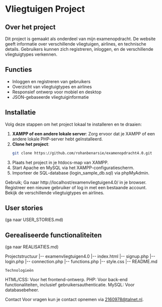# Vliegtuigen Project

## Over het project
Dit project is gemaakt als onderdeel van mijn examenopdracht. De website geeft informatie over verschillende vliegtuigen, airlines, en technische details. Gebruikers kunnen zich registreren, inloggen, en de verschillende vliegtuigtypes verkennen.

## Functies
- Inloggen en registreren van gebruikers
- Overzicht van vliegtuigtypes en airlines
- Responsief ontwerp voor mobiel en desktop
- JSON-gebaseerde vliegtuiginformatie

## Installatie
Volg deze stappen om het project lokaal te installeren en te draaien:

1. **XAMPP of een andere lokale server**: Zorg ervoor dat je XAMPP of een andere lokale PHP-server hebt geïnstalleerd.
2. **Clone het project**:
   ```bash
   git clone https://github.com/rohanbenarsie/examenopdracht4.0.git
3. Plaats het project in je htdocs-map van XAMPP.
4. Start Apache en MySQL via het XAMPP-configuratiescherm.
5. Importeer de SQL-database (login_sample_db.sql) via phpMyAdmin.

Gebruik;
Ga naar http://localhost/examenvliegtuigen4.0/ in je browser.
Registreer een nieuwe gebruiker of log in met een bestaande account.
Bekijk de verschillende vliegtuigtypes en airlines.

## User stories
(ga naar USER_STORIES.md)

## Gerealiseerde functionaliteiten
(ga naar REALISATIES.md)


Projectstructuur
|-- examenvliegtuigen4.0
    |-- index.html
    |-- signup.php
    |-- login.php
    |-- connection.php
    |-- functions.php
    |-- style.css
    |-- README.md

    Technologieën
HTML/CSS: Voor het frontend-ontwerp.
PHP: Voor back-end functionaliteiten, inclusief gebruikersauthenticatie.
MySQL: Voor databasebeheer.

Contact
Voor vragen kun je contact opnemen via 2160978@talnet.nl.

